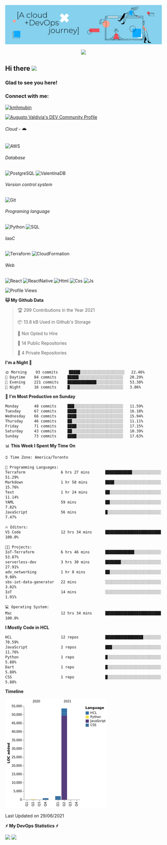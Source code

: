 ![Banner](https://github.com/ValAug/ValAug/blob/master/cover.png)

<!-- retro visitor counter -->
<p align="center"> 
  <img src="https://profile-counter.glitch.me/{ValAug}/count.svg" />
</p>



<!-- welcome message -->
<h2>Hi there <img src="https://media.giphy.com/media/hvRJCLFzcasrR4ia7z/giphy.gif" width="25px"></h2>

<h3>Glad to see you here!</h3>


<!-- Connect with me -->
<h3 align="left">Connect with me:</h3>
<p align="left">
<a href="https://www.linkedin.com/in/augustovaldivia/" target="blank"><img align="center" src="https://github.com/kmhmubin/kmhmubin/blob/master/assets/linkedin.svg" alt="kmhmubin" height="30" width="30" /></a>
</p>

<a href="https://dev.to/valaug">
  <img src="https://d2fltix0v2e0sb.cloudfront.net/dev-badge.svg" alt="Augusto Valdivia's DEV Community Profile" height="30" width="30">
</a>


###### Cloud - :cloud:

![AWS](https://img.shields.io/badge/-AWS-000000?style=flat&logo=Amazon%20AWS&logoColor=FF9900)


###### Database

![PostgreSQL](https://img.shields.io/badge/-PostgreSQL-000000?style=flat&logo=PostgreSQL&logoColor=336791)
![ValentinaDB](https://img.shields.io/badge/-ValentinaDB-000000?style=flat&logo=ValentinaDB&logoColor=336791)


###### Version control system

![Git](https://img.shields.io/badge/-Git-000000?style=flat&logo=Git&logoColor=F05032)

###### Programing language
![Python](https://img.shields.io/badge/-Python-000000?style=flat&logo=Python)
![SQL](https://img.shields.io/badge/-SQL-000000?style=flat&logo=SQL)


###### IaaC
![Terraform](https://img.shields.io/badge/-Terraform-000000?style=flat&logo=Terraform)
![CloudFormation](https://img.shields.io/badge/-CloudFormation-000000?style=flat&logo=Color=FF9900)

###### Web
![React](https://img.shields.io/badge/-React-000000?style=flat&logo=React)
![ReactNative](https://img.shields.io/badge/-ReactNative-000000?style=flat&logo=ReactNative)
![Html](https://img.shields.io/badge/-Html-000000?style=flat&logo=Html)
![Css](https://img.shields.io/badge/-Css-000000?style=flat&logo=Css)
![Js](https://img.shields.io/badge/-Js-000000?style=flat&logo=Js)

<!--START_SECTION:waka-->
![Profile Views](http://img.shields.io/badge/Profile%20Views-0-blue)

**🐱 My Github Data** 

> 🏆 299 Contributions in the Year 2021
 > 
> 📦 13.8 kB Used in Github's Storage 
 > 
> 🚫 Not Opted to Hire
 > 
> 📜 14 Public Repositories 
 > 
> 🔑 4 Private Repositories  
 > 
**I'm a Night 🦉** 

```text
🌞 Morning    93 commits     █████░░░░░░░░░░░░░░░░░░░░   22.46% 
🌆 Daytime    84 commits     █████░░░░░░░░░░░░░░░░░░░░   20.29% 
🌃 Evening    221 commits    █████████████░░░░░░░░░░░░   53.38% 
🌙 Night      16 commits     █░░░░░░░░░░░░░░░░░░░░░░░░   3.86%

```
📅 **I'm Most Productive on Sunday** 

```text
Monday       48 commits     ███░░░░░░░░░░░░░░░░░░░░░░   11.59% 
Tuesday      67 commits     ████░░░░░░░░░░░░░░░░░░░░░   16.18% 
Wednesday    66 commits     ████░░░░░░░░░░░░░░░░░░░░░   15.94% 
Thursday     46 commits     ██░░░░░░░░░░░░░░░░░░░░░░░   11.11% 
Friday       71 commits     ████░░░░░░░░░░░░░░░░░░░░░   17.15% 
Saturday     43 commits     ██░░░░░░░░░░░░░░░░░░░░░░░   10.39% 
Sunday       73 commits     ████░░░░░░░░░░░░░░░░░░░░░   17.63%

```


📊 **This Week I Spent My Time On** 

```text
⌚︎ Time Zone: America/Toronto

💬 Programming Languages: 
Terraform                6 hrs 27 mins       ████████████░░░░░░░░░░░░░   51.29% 
Markdown                 1 hr 58 mins        ████░░░░░░░░░░░░░░░░░░░░░   15.76% 
Text                     1 hr 24 mins        ██░░░░░░░░░░░░░░░░░░░░░░░   11.14% 
YAML                     59 mins             ██░░░░░░░░░░░░░░░░░░░░░░░   7.82% 
JavaScript               56 mins             █░░░░░░░░░░░░░░░░░░░░░░░░   7.47%

🔥 Editors: 
VS Code                  12 hrs 34 mins      █████████████████████████   100.0%

🐱‍💻 Projects: 
IoT-Terraform            6 hrs 46 mins       █████████████░░░░░░░░░░░░   53.87% 
serverless-dev           3 hrs 30 mins       ███████░░░░░░░░░░░░░░░░░░   27.91% 
adv_networking           1 hr 8 mins         ██░░░░░░░░░░░░░░░░░░░░░░░   9.08% 
sbs-iot-data-generator   22 mins             ░░░░░░░░░░░░░░░░░░░░░░░░░   3.02% 
IoT                      14 mins             ░░░░░░░░░░░░░░░░░░░░░░░░░   1.91%

💻 Operating System: 
Mac                      12 hrs 34 mins      █████████████████████████   100.0%

```

**I Mostly Code in HCL** 

```text
HCL                      12 repos            █████████████████░░░░░░░░   70.59% 
JavaScript               2 repos             ███░░░░░░░░░░░░░░░░░░░░░░   11.76% 
Python                   1 repo              █░░░░░░░░░░░░░░░░░░░░░░░░   5.88% 
Dart                     1 repo              █░░░░░░░░░░░░░░░░░░░░░░░░   5.88% 
CSS                      1 repo              █░░░░░░░░░░░░░░░░░░░░░░░░   5.88%

```


**Timeline**

![Chart not found](https://raw.githubusercontent.com/ValAug/ValAug/master/charts/bar_graph.png) 


 Last Updated on 29/06/2021
<!--END_SECTION:waka-->

<!-- GitHub stats -->
<b>⚡ My DevOps Statistics ⚡</b>

<p>
<!-- GitHub Stats -->
<img height="180em" src="https://github-readme-stats.vercel.app/api?username=ValAug&show_icons=true&hide_border=true" />

<!-- Most Used Languages -->
<img height="180em" src="https://github-readme-stats.vercel.app/api/top-langs/?username=ValAug&exclude_repo=KNN-Image-Classification&show_icons=true&hide_border=true&layout=compact&langs_count=8"/>
</p>

<!--
**ValAug/ValAug** is a ✨ _special_ ✨ repository because its `README.md` (this file) appears on your GitHub profile.

Here are some ideas to get you started:

- 🔭 I’m currently working on ...
- 🌱 I’m currently learning ...
- 👯 I’m looking to collaborate on ...
- 🤔 I’m looking for help with ...
- 💬 Ask me about ...
- 📫 How to reach me: ...
- 😄 Pronouns: ...
- ⚡ Fun fact: ...
-->
